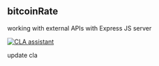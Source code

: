 ## bitcoinRate
working with external APIs with Express JS server

[![CLA assistant](https://preview.cla-assistant.io/readme/badge/ibakshay/bitcoinRate)](https://preview.cla-assistant.io/ibakshay/bitcoinRate)

update cla
